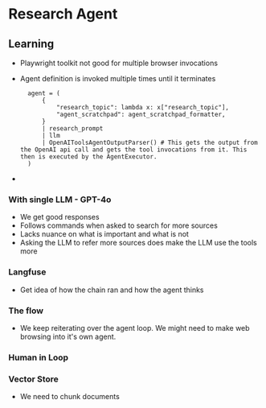 # Research Agent

## Learning
- Playwright toolkit not good for multiple browser invocations
- Agent definition is invoked multiple times until it terminates
  
  ```
    agent = (
        {
            "research_topic": lambda x: x["research_topic"],
            "agent_scratchpad": agent_scratchpad_formatter,
        }
        | research_prompt
        | llm
        | OpenAIToolsAgentOutputParser() # This gets the output from the OpenAI api call and gets the tool invocations from it. This then is executed by the AgentExecutor.
    )
  ```
- 

### With single LLM - GPT-4o
- We get good responses
- Follows commands when asked to search for more sources 
- Lacks nuance on what is important and what is not
- Asking the LLM to refer more sources does make the LLM use the tools more


### Langfuse
- Get idea of how the chain ran and how the agent thinks

### The flow
- We keep reiterating over the agent loop. We might need to make web browsing into it's own agent.

### Human in Loop


### Vector Store
- We need to chunk documents